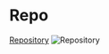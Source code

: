 # Repo
[Repository](https://repository.com)
![Repository](C:\Users\rezan\OneDrive\Pictures\Screenshots)




